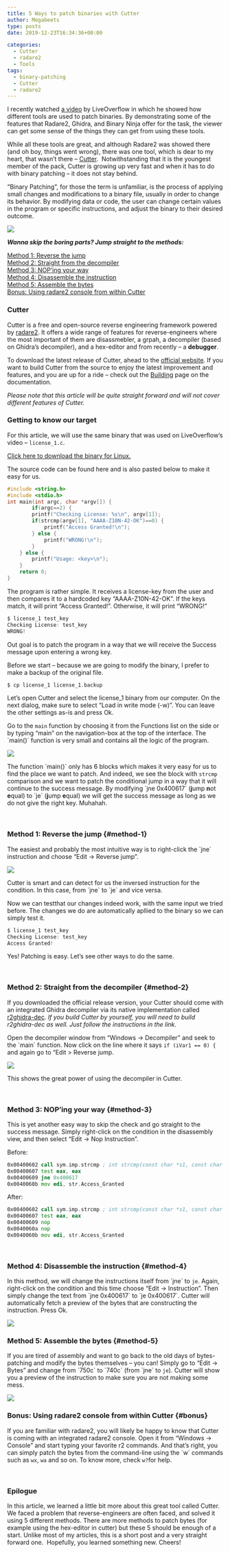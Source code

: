 ```yaml
---
title: 5 Ways to patch binaries with Cutter
author: Megabeets
type: posts
date: 2019-12-23T16:34:36+00:00

categories:
  - Cutter
  - radare2
  - Tools
tags:
  - binary-patching
  - Cutter
  - radare2
---
```

I recently watched [a video][1] by LiveOverflow in which he showed how different tools are used to patch binaries. By demonstrating some of the features that Radare2, Ghidra, and Binary Ninja offer for the task, the viewer can get some sense of the things they can get from using these tools.

While all these tools are great, and although Radare2 was showed there (and oh boy, things went wrong), there was one tool, which is dear to my heart, that wasn&#8217;t there &#8211; [Cutter][2].  Notwithstanding that it is the youngest member of the pack, Cutter is growing up very fast and when it has to do with binary patching &#8211; it does not stay behind.

&#8220;Binary Patching&#8221;, for those the term is unfamiliar, is the process of applying small changes and modifications to a binary file, usually in order to change its behavior. By modifying data or code, the user can change certain values in the program or specific instructions, and adjust the binary to their desired outcome.

![](././patch_cover.png)

**_Wanna skip the boring parts? Jump straight to the methods:_**

[Method 1: Reverse the jump][4]  
[Method 2: Straight from the decompiler][5]  
[Method 3: NOP’ing your way][6]  
[Method 4: Disassemble the instruction][7]  
[Method 5: Assemble the bytes][8]  
[Bonus: Using radare2 console from within Cutter][9]

### Cutter

Cutter is a free and open-source reverse engineering framework powered by [radare2][10]. It offers a wide range of features for reverse-engineers where the most important of them are disassmebler, a grpah, a decompiler (based on Ghidra&#8217;s decompiler), and a hex-editor and from recently &#8211; a **debugger**.

To download the latest release of Cutter, ahead to the [official website][2]. If you want to build Cutter from the source to enjoy the latest improvement and features, and you are up for a ride &#8211; check out the [Building][11] page on the documentation.

_Please note that this article will be quite straight forward and will not cover different features of Cutter._

### Getting to know our target

For this article, we will use the same binary that was used on LiveOverflow&#8217;s video &#8211; `license_1.c`.

[Click here to download the binary for Linux.][12]

The source code can be found here and is also pasted below to make it easy for us.

```c
#include <string.h>
#include <stdio.h>
int main(int argc, char *argv[]) {
        if(argc==2) {
		printf("Checking License: %s\n", argv[1]);
		if(strcmp(argv[1], "AAAA-Z10N-42-OK")==0) {
			printf("Access Granted!\n");
		} else {
			printf("WRONG!\n");
		}
	} else {
		printf("Usage: <key>\n");
	}
	return 0;
}
```


The program is rather simple. It receives a license-key from the user and then compares it to a hardcoded key &#8220;AAAA-Z10N-42-OK&#8221;. If the keys match, it will print &#8220;Access Granted!&#8221;. Otherwise, it will print &#8220;WRONG!&#8221;

```c
$ license_1 test_key
Checking License: test_key
WRONG!
```


Out goal is to patch the program in a way that we will receive the Success message upon entering a wrong key.

Before we start &#8211; because we are going to modify the binary, I prefer to make a backup of the original file.

```c
$ cp license_1 license_1.backup
```


Let&#8217;s open Cutter and select the license_1 binary from our computer. On the next dialog, make sure to select &#8220;Load in write mode (-w)&#8221;. You can leave the other settings as-is and press Ok.

Go to the `main` function by choosing it from the Functions list on the side or by typing &#8220;main&#8221; on the navigation-box at the top of the interface. The \`main()\` function is very small and contains all the logic of the program.

![](././patching_main_function-4-1024x839.png)

The function \`main()\` only has 6 blocks which makes it very easy for us to find the place we want to patch. And indeed, we see the block with `strcmp` comparison and we want to patch the conditional jump in a way that it will continue to the success message. By modifying \`jne 0x400617\` (**j**ump **n**ot **e**qual) to \`je\` (**j**ump **e**qual) we will get the success message as long as we do not give the right key. Muhahah.

 

### Method 1: Reverse the jump {#method-1}

The easiest and probably the most intuitive way is to right-click the \`jne\` instruction and choose &#8220;Edit -> Reverse jump&#8221;.

[<img src="./patching_reverse_jump.gif" />][14]

Cutter is smart and can detect for us the inversed instruction for the condition. In this case, from \`jne\` to \`je\` and vice versa.

Now we can testthat our changes indeed work, with the same input we tried before. The changes we do are automatically apllied to the binary so we can simply test it.

```c
$ license_1 test_key
Checking License: test_key
Access Granted!
```


Yes! Patching is easy. Let&#8217;s see other ways to do the same.

 

### Method 2: Straight from the decompiler {#method-2}

If you downloaded the official release version, your Cutter should come with an integrated Ghidra decompiler via its native implementation called [r2ghidra-dec][15]. _If you build Cutter by yourself, you will need to build r2ghidra-dec as well. Just follow the instructions in the link._

Open the decompiler window from &#8220;Windows -> Decompiler&#8221; and seek to the \`main\` function. Now click on the line where it says `if (iVar1 == 0) {` and again go to &#8220;Edit > Reverse jump.

[<img src="./patching_decompiler_reverse_jump.gif" />][16]

This shows the great power of using the decompiler in Cutter.

 

### Method 3: NOP&#8217;ing your way {#method-3}

This is yet another easy way to skip the check and go straight to the success message. Simply right-click on the condition in the disassembly view, and then select &#8220;Edit -> Nop Instruction&#8221;.

Before:

```asm
0x00400602 call sym.imp.strcmp ; int strcmp(const char *s1, const char *s2)
0x00400607 test eax, eax
0x00400609 jne 0x400617
0x0040060b mov edi, str.Access_Granted
```


After:

```asm
0x00400602 call sym.imp.strcmp ; int strcmp(const char *s1, const char *s2)
0x00400607 test eax, eax
0x00400609 nop
0x0040060a nop
0x0040060b mov edi, str.Access_Granted
```


 

### Method 4: Disassemble the instruction {#method-4}

<p class="_1qeIAgB0cPwnLhDF9XSiJM">
  In this method, we will change the instructions itself from `jne` to <code>je</code>. Again, right-click on the condition and this time choose &#8220;Edit -> Instruction&#8221;. Then simply change the text from `jne 0x400617` to `je 0x400617`. Cutter will automatically fetch a preview of the bytes that are constructing the instruction. Press Ok.
</p>

![](././patching_edit_instruction_dialog.png)

### Method 5: Assemble the bytes {#method-5}

If you are tired of assembly and want to go back to the old days of bytes-patching and modify the bytes themselves &#8211; you can! Simply go to &#8220;Edit -> Bytes&#8221; and change from \`750c\` to \`740c\` (from \`jne\` to `je`). Cutter will show you a preview of the instruction to make sure you are not making some mess.

![](././patching_edit_bytes_dialog.png)


### Bonus: Using radare2 console from within Cutter {#bonus}

If you are familiar with radare2, you will likely be happy to know that Cutter is coming with an integrated radare2 console. Open it from &#8220;Windows -> Console&#8221; and start typing your favorite r2 commands. And that&#8217;s right, you can simply patch the bytes from the command-line using the \`w\` commands such as `wx`, `wa` and so on. To know more, check `w?`for help.

 

### Epilogue

In this article, we learned a little bit more about this great tool called Cutter. We faced a problem that reverse-engineers are often faced, and solved it using 5 different methods. There are more methods to patch bytes (for example using the hex-editor in cutter) but these 5 should be enough of a start. Unlike most of my articles, this is a short post and a very straight forward one.  Hopefully, you learned something new. Cheers!

 



 [1]: https://www.youtube.com/watch?v=LyNyf3UM9Yc
 [2]: https://cutter.re/
 [3]: https://www.megabeets.n./patch_cover.png
 [4]: #method-1
 [5]: #method-2
 [6]: #method-3
 [7]: #method-4
 [8]: #method-5
 [9]: #bonus
 [10]: https://github.com/radareorg/radare2
 [11]: https://cutter.re/docs/building
 [12]: https://github.com/LiveOverflow/liveoverflow_youtube/raw/master/0x05_simple_crackme_intro_assembler/license_1
 [13]: https://www.megabeets.n./patching_main_function-4.png
 [14]: https://www.megabeets.n./patching_reverse_jump.gif
 [15]: https://github.com/radareorg/r2ghidra-dec
 [16]: https://www.megabeets.n./patching_decompiler_reverse_jump.gif
 [17]: https://www.megabeets.n./patching_edit_instruction_dialog.png
 [18]: https://www.megabeets.n./patching_edit_bytes_dialog.png